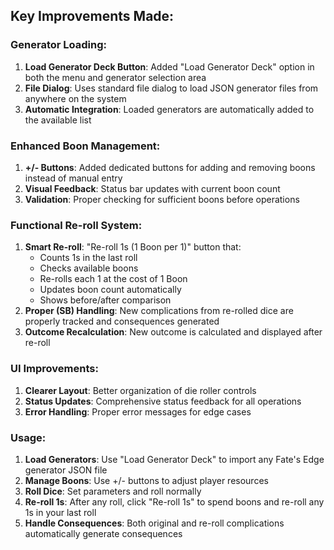 ## Key Improvements Made:

### **Generator Loading**:
1. **Load Generator Deck Button**: Added "Load Generator Deck" option in both the menu and generator selection area
2. **File Dialog**: Uses standard file dialog to load JSON generator files from anywhere on the system
3. **Automatic Integration**: Loaded generators are automatically added to the available list

### **Enhanced Boon Management**:
1. **+/- Buttons**: Added dedicated buttons for adding and removing boons instead of manual entry
2. **Visual Feedback**: Status bar updates with current boon count
3. **Validation**: Proper checking for sufficient boons before operations

### **Functional Re-roll System**:
1. **Smart Re-roll**: "Re-roll 1s (1 Boon per 1)" button that:
   - Counts 1s in the last roll
   - Checks available boons
   - Re-rolls each 1 at the cost of 1 Boon
   - Updates boon count automatically
   - Shows before/after comparison
2. **Proper (SB) Handling**: New complications from re-rolled dice are properly tracked and consequences generated
3. **Outcome Recalculation**: New outcome is calculated and displayed after re-roll

### **UI Improvements**:
1. **Clearer Layout**: Better organization of die roller controls
2. **Status Updates**: Comprehensive status feedback for all operations
3. **Error Handling**: Proper error messages for edge cases

### **Usage**:
1. **Load Generators**: Use "Load Generator Deck" to import any Fate's Edge generator JSON file
2. **Manage Boons**: Use +/- buttons to adjust player resources
3. **Roll Dice**: Set parameters and roll normally
4. **Re-roll 1s**: After any roll, click "Re-roll 1s" to spend boons and re-roll any 1s in your last roll
5. **Handle Consequences**: Both original and re-roll complications automatically generate consequences

